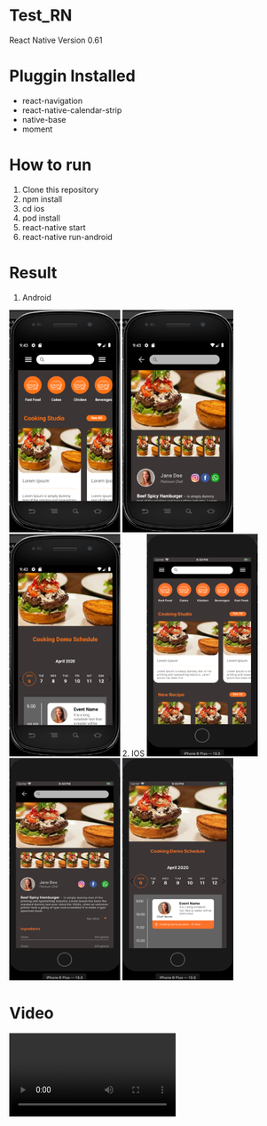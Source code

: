 # Test_RN
React Native Version 0.61

# Pluggin Installed
- react-navigation
- react-native-calendar-strip
- native-base
- moment

# How to run
1. Clone this repository
2. npm install
3. cd ios
4. pod install
4. react-native start
5. react-native run-android

# Result 
1. Android
<img src="https://github.com/gandarain/Test_RN/blob/master/result/android/1.png" width="200" height="400">
<img src="https://github.com/gandarain/Test_RN/blob/master/result/android/2.png" width="200" height="400">
<img src="https://github.com/gandarain/Test_RN/blob/master/result/android/3.png" width="200" height="400">
2. IOS
<img src="https://github.com/gandarain/Test_RN/blob/master/result/ios/1.png" width="200" height="400">
<img src="https://github.com/gandarain/Test_RN/blob/master/result/ios/2.png" width="200" height="400">
<img src="https://github.com/gandarain/Test_RN/blob/master/result/ios/3.png" width="200" height="400">

# Video
![](./result/video.mp4)

